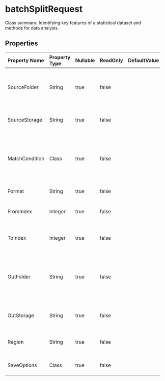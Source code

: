 # **batchSplitRequest**

Class summary: Identifying key features of a statistical dataset and methods for data analysis. 

## **Properties**

| Property Name | Property Type | Nullable |  ReadOnly | DefaultValue | Description | 
| :- | :- | :- |:- |  :- | :- |
|SourceFolder|String|true|false |  |The directory stores files that need to format conversion.            |
|SourceStorage|String|true|false |  |Aspose Cloud storage name|
|MatchCondition|Class|true|false |  |Indicates the match condition that needs to be processed for the file name.|
|Format|String|true|false |  |Output file format|
|FromIndex|Integer|true|false |  |From worksheet index of workbook.|
|ToIndex|Integer|true|false |  |To worksheet index of workbook.|
|OutFolder|String|true|false |  |The directory that stores files whose format conversion was successful.|
|OutStorage|String|true|false |  |Aspose Cloud storage name.|
|Region|String|true|false |  |The regional settings for workbook.|
|SaveOptions|Class|true|false |  |Indicates save options.|

